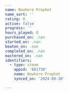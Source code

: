 ```yaml
---
name: Nowhere Prophet
name_sort: ''
rating: 0
active: false
progress: ''
hours_played: 0
purchased_on: .nan
started_on: .nan
beaten_on: .nan
completed_on: .nan
mastered_on: .nan
identifiers:
  - type: steam
    appid: '681730'
    name: Nowhere Prophet
    synced_on: '2024-08-30'

---
```


